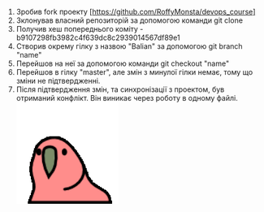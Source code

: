 1) Зробив fork проекту [https://github.com/RoffyMonsta/devops_course]
2) Зклонував власний репозиторій за допомогою команди git clone
3) Получив хеш попереднього коміту - b9107298fb3982c4f639dc8c2939014567df89e1
4) Створив окрему гілку з назвою "Balian" за допомогою git branch "name"
5) Перейшов на неї за допомогою команди git checkout "name"
6) Перейшов в гілку "master", але змін з минулої гілки немає, тому що зміни не підтвердженні.
7) Після підтвердження змін, та синхронізації з проектом, був отриманий конфлікт. Він виникає через роботу в одному файлі.
![Farmers Market Finder Demo](https://github.com/Andriy9817/devlabs/blob/master/laba1/bali.gif)

